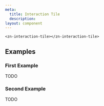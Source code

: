 ```yaml
---
meta:
  title: Interaction Tile
  description:
layout: component
---
```


```html:preview
<zn-interaction-tile></zn-interaction-tile>
```

## Examples

### First Example

TODO

### Second Example

TODO


